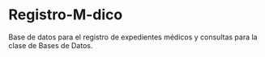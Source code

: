 # Registro-M-dico
Base de datos para el registro de expedientes médicos y consultas para la clase de Bases de Datos.
